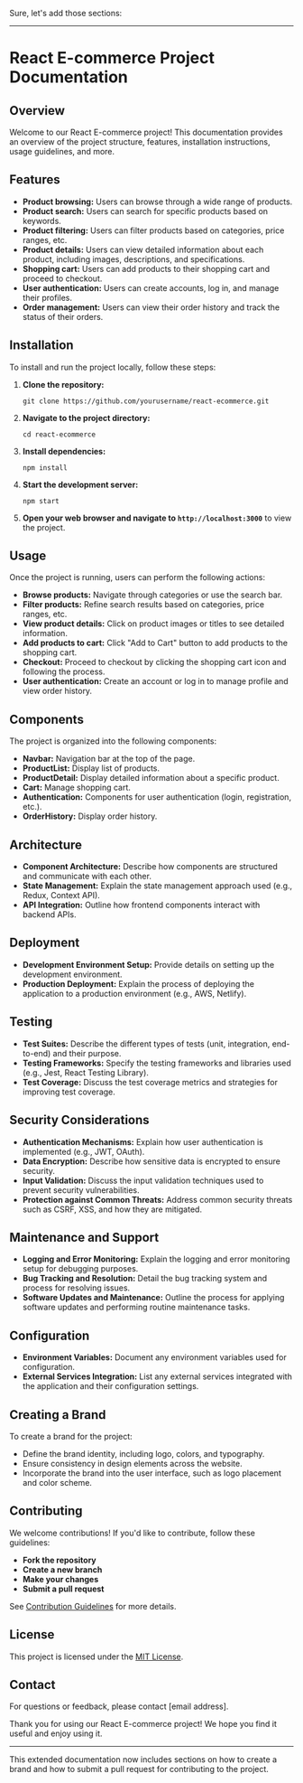 Sure, let's add those sections:

---

# React E-commerce Project Documentation

## Overview
Welcome to our React E-commerce project! This documentation provides an overview of the project structure, features, installation instructions, usage guidelines, and more.

## Features
- **Product browsing:** Users can browse through a wide range of products.
- **Product search:** Users can search for specific products based on keywords.
- **Product filtering:** Users can filter products based on categories, price ranges, etc.
- **Product details:** Users can view detailed information about each product, including images, descriptions, and specifications.
- **Shopping cart:** Users can add products to their shopping cart and proceed to checkout.
- **User authentication:** Users can create accounts, log in, and manage their profiles.
- **Order management:** Users can view their order history and track the status of their orders.

## Installation
To install and run the project locally, follow these steps:

1. **Clone the repository:**
   ```
   git clone https://github.com/yourusername/react-ecommerce.git
   ```

2. **Navigate to the project directory:**
   ```
   cd react-ecommerce
   ```

3. **Install dependencies:**
   ```
   npm install
   ```

4. **Start the development server:**
   ```
   npm start
   ```

5. **Open your web browser and navigate to `http://localhost:3000`** to view the project.

## Usage
Once the project is running, users can perform the following actions:

- **Browse products:** Navigate through categories or use the search bar.
- **Filter products:** Refine search results based on categories, price ranges, etc.
- **View product details:** Click on product images or titles to see detailed information.
- **Add products to cart:** Click "Add to Cart" button to add products to the shopping cart.
- **Checkout:** Proceed to checkout by clicking the shopping cart icon and following the process.
- **User authentication:** Create an account or log in to manage profile and view order history.

## Components
The project is organized into the following components:

- **Navbar:** Navigation bar at the top of the page.
- **ProductList:** Display list of products.
- **ProductDetail:** Display detailed information about a specific product.
- **Cart:** Manage shopping cart.
- **Authentication:** Components for user authentication (login, registration, etc.).
- **OrderHistory:** Display order history.

## Architecture
- **Component Architecture:** Describe how components are structured and communicate with each other.
- **State Management:** Explain the state management approach used (e.g., Redux, Context API).
- **API Integration:** Outline how frontend components interact with backend APIs.

## Deployment
- **Development Environment Setup:** Provide details on setting up the development environment.
- **Production Deployment:** Explain the process of deploying the application to a production environment (e.g., AWS, Netlify).

## Testing
- **Test Suites:** Describe the different types of tests (unit, integration, end-to-end) and their purpose.
- **Testing Frameworks:** Specify the testing frameworks and libraries used (e.g., Jest, React Testing Library).
- **Test Coverage:** Discuss the test coverage metrics and strategies for improving test coverage.

## Security Considerations
- **Authentication Mechanisms:** Explain how user authentication is implemented (e.g., JWT, OAuth).
- **Data Encryption:** Describe how sensitive data is encrypted to ensure security.
- **Input Validation:** Discuss the input validation techniques used to prevent security vulnerabilities.
- **Protection against Common Threats:** Address common security threats such as CSRF, XSS, and how they are mitigated.

## Maintenance and Support
- **Logging and Error Monitoring:** Explain the logging and error monitoring setup for debugging purposes.
- **Bug Tracking and Resolution:** Detail the bug tracking system and process for resolving issues.
- **Software Updates and Maintenance:** Outline the process for applying software updates and performing routine maintenance tasks.

## Configuration
- **Environment Variables:** Document any environment variables used for configuration.
- **External Services Integration:** List any external services integrated with the application and their configuration settings.

## Creating a Brand
To create a brand for the project:
- Define the brand identity, including logo, colors, and typography.
- Ensure consistency in design elements across the website.
- Incorporate the brand into the user interface, such as logo placement and color scheme.

## Contributing
We welcome contributions! If you'd like to contribute, follow these guidelines:
- **Fork the repository**
- **Create a new branch**
- **Make your changes**
- **Submit a pull request**

See [Contribution Guidelines](CONTRIBUTING.md) for more details.

## License
This project is licensed under the [MIT License](LICENSE).

## Contact
For questions or feedback, please contact [email address].

Thank you for using our React E-commerce project! We hope you find it useful and enjoy using it.

--- 

This extended documentation now includes sections on how to create a brand and how to submit a pull request for contributing to the project.
